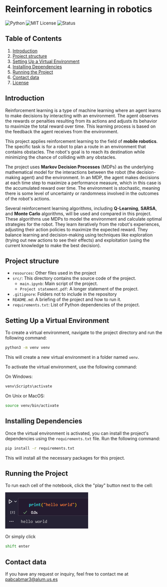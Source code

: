 # Reinforcement learning in robotics
![Python](https://img.shields.io/badge/python-3.11-blue)
![MIT License](https://img.shields.io/badge/License-MIT-yellow.svg)
![Status](https://img.shields.io/badge/status-alpha-orange)
## Table of Contents
1. [Introduction](#introduction)
2. [Project structure](#project-structure)
3. [Setting Up a Virtual Environment](#setting-up-a-virtual-environment)
4. [Installing Dependencies](#installing-dependencies)
5. [Running the Project](#running-the-project)
6. [Contact data](#contact-data)
7. [License](LICENSE.md)

## Introduction

Reinforcement learning is a type of machine learning where an agent learns to make decisions by interacting with an environment. The agent observes the rewards or penalties resulting from its actions and adjusts its behavior to maximize the total reward over time. This learning process is based on the feedback the agent receives from the environment.

This project applies reinforcement learning to the field of **mobile robotics**. The specific task is for a robot to plan a route in an environment that contains obstacles. The robot's goal is to reach its destination while minimizing the chance of colliding with any obstacles.

The project uses **Markov Decision Processes** (MDPs) as the underlying mathematical model for the interactions between the robot (the decision-making agent) and the environment. In an MDP, the agent makes decisions at each time step to maximize a performance measure, which in this case is the accumulated reward over time. The environment is stochastic, meaning there is some level of uncertainty or randomness involved in the outcomes of the robot's actions.

Several reinforcement learning algorithms, including **Q-Learning**, **SARSA**, and **Monte Carlo** algorithms, will be used and compared in this project. These algorithms use MDPs to model the environment and calculate optimal strategies for the robot. They learn iteratively from the robot's experiences, adjusting their action policies to maximize the expected reward. They balance learning and decision-making using techniques like exploration (trying out new actions to see their effects) and exploitation (using the current knowledge to make the best decision).

## Project structure

- `resources`: Other files used in the project
- `src/`: This directory contains the source code of the project.
  - `main.ipynb`: Main script of the project.
  - `Project statement.pdf`: A longer statement of the project.
- `.gitignore`: Folders not to include in the repository
- `README.md`: A briefing of the project and how to run it.
- `requirements.txt`: List of Python dependencies of the project.

## Setting Up a Virtual Environment

To create a virtual environment, navigate to the project directory and run the following command:

```bash
python3 -m venv venv
```

This will create a new virtual environment in a folder named `venv`.

To activate the virtual environment, use the following command:

On Windows:

```bash
venv\Scripts\activate
```

On Unix or MacOS:

```bash
source venv/bin/activate
```

## Installing Dependencies
Once the virtual environment is activated, you can install the project's dependencies using the `requirements.txt` file. Run the following command:

```bash
pip install -r requirements.txt
```

This will install all the necessary packages for this project.

## Running the Project
To run each cell of the notebook, click the "play" button next to the cell:

![Play button](resources/play.png)

Or simply click

```bash
shift enter
```

## Contact data

If you have any request or inquiry, feel free to contact me at [pabcabmar3@alum.us.es](mailto:pabcabmar3@alum.us.es)
